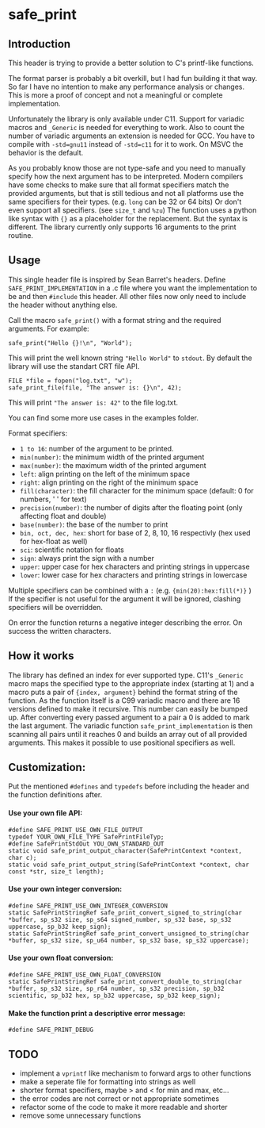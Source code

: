 # safe_print

## Introduction
This header is trying to provide a better solution to C's printf-like
functions.

The format parser is probably a bit overkill, but I had fun building it that
way. So far I have no intention to make any performance analysis or changes.
This is more a proof of concept and not a meaningful or complete
implementation.

Unfortunately the library is only available under C11. Support for
variadic macros and `_Generic` is needed for everything to work.
Also to count the number of variadic arguments an extension is needed for
GCC. You have to compile with `-std=gnu11` instead of `-std=c11` for it to work.
On MSVC the behavior is the default.

As you probably know those are not type-safe and you need to manually
specify how the next argument has to be interpreted. Modern compilers
have some checks to make sure that all format specifiers match the provided
arguments, but that is still tedious and not all platforms use the same
specifiers for their types. (e.g. `long` can be 32 or 64 bits) Or don't even
support all specifiers. (see `size_t` and `%zu`)
The function uses a python like syntax with `{}` as a placeholder for
the replacement. But the syntax is different.
The library currently only supports 16 arguments to the print routine.

## Usage

This single header file is inspired by Sean Barret's headers.
Define `SAFE_PRINT_IMPLEMENTATION` in a .c file where you want the
implementation to be and then `#include` this header.
All other files now only need to include the header without anything else.

Call the macro `safe_print()` with a format string and the required
arguments. For example:

    safe_print("Hello {}!\n", "World");

This will print the well known string `"Hello World"` to `stdout`.
By default the library will use the standart CRT file API.

    FILE *file = fopen("log.txt", "w");
    safe_print_file(file, "The answer is: {}\n", 42);

This will print `"The answer is: 42"` to the file log.txt.

You can find some more use cases in the examples folder.

Format specifiers:
- `1 to 16`: number of the argument to be printed.
- `min(number)`: the minimum width of the printed argument
- `max(number)`: the maximum width of the printed argument
- `left`: align printing on the left of the minimum space
- `right`: align printing on the right of the minimum space
- `fill(character)`: the fill character for the minimum space (default: 0 for numbers, ' ' for text)
- `precision(number)`: the number of digits after the floating point (only affecting float and double)
- `base(number)`: the base of the number to print
- `bin, oct, dec, hex`: short for base of 2, 8, 10, 16 respectivly (hex used for hex-float as well)
- `sci`: scientific notation for floats
- `sign`: always print the sign with a number
- `upper`: upper case for hex characters and printing strings in uppercase
- `lower`: lower case for hex characters and printing strings in lowercase

Multiple specifiers can be combined with a `:` (e.g. `{min(20):hex:fill(*)}` )
If the specifier is not useful for the argument it will be ignored, clashing
specifiers will be overridden.

On error the function returns a negative integer describing the error.
On success the written characters.

## How it works

The library has defined an index for ever supported type.
C11's `_Generic` macro maps the specified type to the appropriate index
(starting at 1) and a macro puts a pair of `{index, argument}` behind the
format string of the function.
As the function itself is a C99 variadic macro and there are 16 versions
defined to make it recursive. This number can easily be bumped up.
After converting every passed argument to a pair a 0 is added to mark the
last argument. The variadic function `safe_print_implementation` is then
scanning all pairs until it reaches 0 and builds an array out of all
provided arguments. This makes it possible to use positional specifiers as
well.

## Customization:

Put the mentioned `#defines` and `typedefs` before including the header and
the function definitions after.


#### Use your own file API:

    #define SAFE_PRINT_USE_OWN_FILE_OUTPUT
    typedef YOUR_OWN_FILE_TYPE SafePrintFileTyp;
    #define SafePrintStdOut YOU_OWN_STANDARD_OUT
    static void safe_print_output_character(SafePrintContext *context, char c);
    static void safe_print_output_string(SafePrintContext *context, char const *str, size_t length);


#### Use your own integer conversion:

    #define SAFE_PRINT_USE_OWN_INTEGER_CONVERSION
    static SafePrintStringRef safe_print_convert_signed_to_string(char *buffer, sp_s32 size, sp_s64 signed_number, sp_s32 base, sp_s32 uppercase, sp_b32 keep_sign);
    static SafePrintStringRef safe_print_convert_unsigned_to_string(char *buffer, sp_s32 size, sp_u64 number, sp_s32 base, sp_s32 uppercase);


#### Use your own float conversion:

    #define SAFE_PRINT_USE_OWN_FLOAT_CONVERSION
    static SafePrintStringRef safe_print_convert_double_to_string(char *buffer, sp_s32 size, sp_r64 number, sp_s32 precision, sp_b32 scientific, sp_b32 hex, sp_b32 uppercase, sp_b32 keep_sign);


#### Make the function print a descriptive error message:

    #define SAFE_PRINT_DEBUG


## TODO

- implement a `vprintf` like mechanism to forward args to other functions
- make a seperate file for formatting into strings as well
- shorter format specifiers, maybe > and < for min and max, etc...
- the error codes are not correct or not appropriate sometimes
- refactor some of the code to make it more readable and shorter
- remove some unnecessary functions
